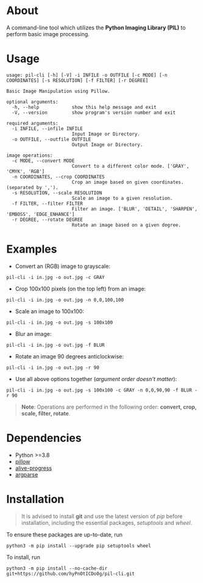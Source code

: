 # About

A command-line tool which utilizes the **Python Imaging Library (PIL)** to perform basic image processing.

# Usage

```
usage: pil-cli [-h] [-V] -i INFILE -o OUTFILE [-c MODE] [-n COORDINATES] [-s RESOLUTION] [-f FILTER] [-r DEGREE]

Basic Image Manipulation using Pillow.

optional arguments:
  -h, --help            show this help message and exit
  -V, --version         show program's version number and exit

required arguments:
  -i INFILE, --infile INFILE
                        Input Image or Directory.
  -o OUTFILE, --outfile OUTFILE
                        Output Image or Directory.

image operations:
  -c MODE, --convert MODE
                        Convert to a different color mode. ['GRAY', 'CMYK', 'RGB']
  -n COORDINATES, --crop COORDINATES
                        Crop an image based on given coordinates. (separated by ',').
  -s RESOLUTION, --scale RESOLUTION
                        Scale an image to a given resolution.
  -f FILTER, --filter FILTER
                        Filter an image. ['BLUR', 'DETAIL', 'SHARPEN', 'EMBOSS', 'EDGE_ENHANCE']
  -r DEGREE, --rotate DEGREE
                        Rotate an image based on a given degree.
```

# Examples

- Convert an (RGB) image to grayscale:
```
pil-cli -i in.jpg -o out.jpg -c GRAY
``` 

- Crop 100x100 pixels (on the top left) from an image:
```
pil-cli -i in.jpg -o out.jpg -n 0,0,100,100
```  

- Scale an image to 100x100:
```
pil-cli -i in.jpg -o out.jpg -s 100x100
```

- Blur an image:
```
pil-cli -i in.jpg -o out.jpg -f BLUR
```

- Rotate an image 90 degrees anticlockwise:
```
pil-cli -i in.jpg -o out.jpg -r 90
```

- Use all above options together (*argument order doesn't matter*):
```
pil-cli -i in.jpg -o out.jpg -s 100x100 -c GRAY -n 0,0,90,90 -f BLUR -r 90
```
> **Note**: Operations are performed in the following order: **convert, crop, scale, filter, rotate**.

# Dependencies

- Python >=3.8
- [pillow](https://pypi.org/project/Pillow)
- [alive-progress](https://pypi.org/project/alive-progress)
- [argparse](https://pypi.org/project/argparse)

# Installation

> It is advised to install **git** and use the latest version of *pip* before installation, including the essential packages, *setuptools* and *wheel*.

To ensure these packages are up-to-date, run

```
python3 -m pip install --upgrade pip setuptools wheel
```

To install, run

```
python3 -m pip install --no-cache-dir git+https://github.com/hyPnOtICDo0g/pil-cli.git 
```
